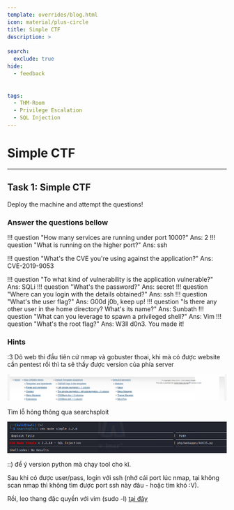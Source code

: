 ```yaml
---
template: overrides/blog.html
icon: material/plus-circle
title: Simple CTF
description: >
  
search:
  exclude: true
hide:
  - feedback


tags:
  - THM-Room
  - Privilege Escalation
  - SQL Injection
---
```


# __Simple CTF__

--- 

## __Task 1: Simple CTF__

Deploy the machine and attempt the questions!

### __Answer the questions bellow__

!!! question "How many services are running under port 1000?"
    Ans: 2
!!! question "What is running on the higher port?"
    Ans: ssh

!!! question "What's the CVE you're using against the application?"
    Ans: CVE-2019-9053

!!! question "To what kind of vulnerability is the application vulnerable?"
    Ans: SQLi
!!! question "What's the password?"
    Ans: secret
!!! question "Where can you login with the details obtained?"
    Ans: ssh
!!! question "What's the user flag?"
    Ans: G00d j0b, keep up!
!!! question "Is there any other user in the home directory? What's its name?"
    Ans: Sunbath
!!! question "What can you leverage to spawn a privileged shell?"
    Ans: Vim
!!! question "What's the root flag?"
    Ans: W3ll d0n3. You made it!

### __Hints__

:3 Dô web thì đầu tiên cứ nmap và gobuster thoai, khi mà có được website cần pentest rồi thì ta sẽ thấy được version của phía server

![Alt text](image-1.png)

Tìm lỗ hỏng thông qua searchsploit

![Alt text](image.png)

::) để ý version python mà chạy tool cho kĩ. 

Sau khi có được user/pass, login với ssh (nhớ cái port lúc nmap, tại không scan nmap thì không tìm được port ssh này đâu - hoặc tìm khó :V).

Rồi, leo thang đặc quyền với vim (sudo -l) [tại đây](/notes/privilege-escalation/linux/#sudo-l)


